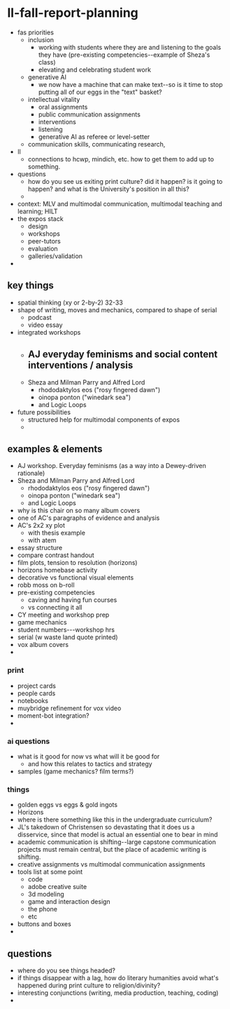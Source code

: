 # ll-fall-report-planning

- fas priorities
    - inclusion
        - working with students where they are and listening to the goals they have (pre-existing competencies--example of Sheza's class)
        - elevating and celebrating student work
    - generative AI
        - we now have a machine that can make text--so is it time to stop putting all of our eggs in the "text" basket?
    - intellectual vitality
        - oral assignments
        - public communication assignments
        - interventions
        - listening
        - generative AI as referee or level-setter
    - communication skills, communicating research, 
- ll
    - connections to hcwp, mindich, etc. how to get them to add up to something.
- questions
    - how do you see us exiting print culture? did it happen? is it going to happen? and what is the University's position in all this?
    - 
- context: MLV and multimodal communication, multimodal teaching and learning; HILT
- the expos stack
    - design
    - workshops
    - peer-tutors
    - evaluation
    - galleries/validation
- 

## key things

- spatial thinking (xy or 2-by-2) 32-33
- shape of writing, moves and mechanics, compared to shape of serial
    - podcast
    - video essay
- integrated workshops
    - AJ everyday feminisms and social content interventions / analysis
        - 
    - Sheza and Milman Parry and Alfred Lord
        - rhododaktylos eos ("rosy fingered dawn") 
        - oinopa ponton ("winedark sea")
        - and Logic Loops
- future possibilities
    - structured help for multimodal components of expos
    - 


## examples & elements

- AJ workshop. Everyday feminisms (as a way into a Dewey-driven rationale)
- Sheza and Milman Parry and Alfred Lord
    - rhododaktylos eos ("rosy fingered dawn") 
    - oinopa ponton ("winedark sea")
    - and Logic Loops
- why is this chair on so many album covers
- one of AC's paragraphs of evidence and analysis
- AC's 2x2 xy plot
    - with thesis example
    - with atem
- essay structure
- compare contrast handout
- film plots, tension to resolution (horizons)
- horizons homebase activity
- decorative vs functional visual elements
- robb moss on b-roll
- pre-existing competencies
    - caving and having fun courses
    - vs connecting it all
- CY meeting and workshop prep
- game mechanics
- student numbers---workshop hrs
- serial (w waste land quote printed)
- vox album covers
- 


### print

- project cards
- people cards
- notebooks
- muybridge refinement for vox video
- moment-bot integration?
- 

### ai questions

- what is it good for now vs what will it be good for
    - and how this relates to tactics and strategy
- samples (game mechanics? film terms?)



### things

- golden eggs vs eggs & gold ingots
- Horizons
- where is there something like this in the undergraduate curriculum?
- JL's takedown of Christensen so devastating that it does us a disservice, since that model is actual an essential one to bear in mind
- academic communication is shifting--large capstone communication projects must remain central, but the place of academic writing is shifting.
- creative assignments vs multimodal communication assignments
- tools list at some point
    - code
    - adobe creative suite
    - 3d modeling
    - game and interaction design
    - the phone
    - etc
- buttons and boxes
- 


## questions

- where do you see things headed?
- if things disappear with a lag, how do literary humanities avoid what's happened during print culture to religion/divinity?
- interesting conjunctions (writing, media production, teaching, coding)
- 